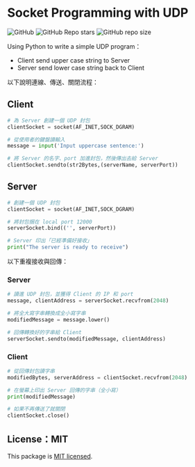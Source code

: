 # Socket Programming with UDP

![GitHub](https://img.shields.io/github/license/5j54d93/Socket-Programming-with-UDP)
![GitHub Repo stars](https://img.shields.io/github/stars/5j54d93/Socket-Programming-with-UDP)
![GitHub repo size](https://img.shields.io/github/repo-size/5j54d93/Socket-Programming-with-UDP)

Using Python to write a simple UDP program：

- Client send upper case string to Server
- Server send lower case string back to Client

以下說明連線、傳送、關閉流程：

## Client

```python
# 為 Server 創建一個 UDP 封包
clientSocket = socket(AF_INET,SOCK_DGRAM)

# 從使用者的鍵盤讀輸入
message = input('Input uppercase sentence:')

# 將 Server 的名字、port 加進封包，然後傳出去給 Server
clientSocket.sendto(str2Bytes,(serverName, serverPort))
```

## Server

```python
# 創建一個 UDP 封包
clientSocket = socket(AF_INET,SOCK_DGRAM)

# 將封包捆在 local port 12000
serverSocket.bind(('', serverPort))

# Server 印出「已經準備好接收」
print("The server is ready to receive")
```

以下重複接收與回傳：

### Server

```python
# 讀進 UDP 封包，並獲得 Client 的 IP 和 port
message, clientAddress = serverSocket.recvfrom(2048)

# 將全大寫字串轉換成全小寫字串
modifiedMessage = message.lower()

# 回傳轉換好的字串給 Client
serverSocket.sendto(modifiedMessage, clientAddress)
```

### Client

```python
# 從回傳封包讀字串
modifiedBytes, serverAddress = clientSocket.recvfrom(2048)

# 在螢幕上印出 Server 回傳的字串（全小寫）
print(modifiedMessage)

# 如果不再傳送了就關閉
clientSocket.close()
```

## License：MIT

This package is [MIT licensed](https://github.com/5j54d93/Socket-Programming-with-UDP/blob/main/LICENSE).

